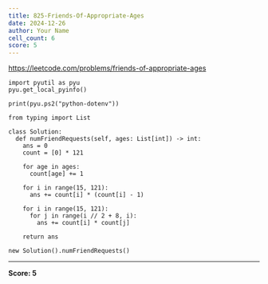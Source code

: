 ```yaml
---
title: 825-Friends-Of-Appropriate-Ages
date: 2024-12-26
author: Your Name
cell_count: 6
score: 5
---
```


https://leetcode.com/problems/friends-of-appropriate-ages


```
import pyutil as pyu
pyu.get_local_pyinfo()
```


```
print(pyu.ps2("python-dotenv"))
```


```
from typing import List
```


```
class Solution:
  def numFriendRequests(self, ages: List[int]) -> int:
    ans = 0
    count = [0] * 121

    for age in ages:
      count[age] += 1

    for i in range(15, 121):
      ans += count[i] * (count[i] - 1)

    for i in range(15, 121):
      for j in range(i // 2 + 8, i):
        ans += count[i] * count[j]

    return ans
```


```
new Solution().numFriendRequests()
```


---
**Score: 5**